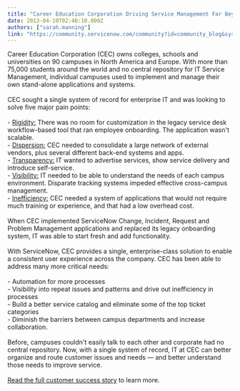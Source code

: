 ```yaml
---
title: "Career Education Corporation Driving Service Management Far Beyond IT"
date: 2013-04-10T02:40:10.000Z
authors: ["sarah.manning"]
link: "https://community.servicenow.com/community?id=community_blog&sys_id=682de2e5dbd0dbc01dcaf3231f9619da"
---
```

<p>Career Education Corporation (CEC) owns colleges, schools and universities on 90 campuses in North America and Europe. With more than 75,000 students around the world and no central repository for IT Service Management, individual campuses used to implement and manage their own stand-alone applications and systems. <br /><br />CEC sought a single system of record for enterprise IT and was looking to solve five major pain points:<br /><br />- <u>Rigidity:</u> There was no room for customization in the legacy service desk workflow-based tool that ran employee onboarding. The application wasn't scalable.<br />- <u>Dispersion:</u> CEC needed to consolidate a large network of external vendors, plus several different back-end systems and apps. <br />- <u>Transparency:</u> IT wanted to advertise services, show service delivery and introduce self-service.<br />- <u>Visibility:</u> IT needed to be able to understand the needs of each campus environment. Disparate tracking systems impeded effective cross-campus management.<br />- <u>Inefficiency:</u> CEC needed a system of applications that would not require much training or experience, and that had a low overhead cost.<br /><br />When CEC implemented ServiceNow Change, Incident, Request and Problem Management applications and replaced its legacy onboarding system, IT was able to start fresh and add functionality.<br /><br />With ServiceNow, CEC provides a single, enterprise-class solution to enable a consistent user experience across the company. CEC has been able to address many more critical needs:<br /><br />- Automation for more processes<br />- Visibility into repeat issues and patterns and drive out inefficiency in processes<br />- Build a better service catalog and eliminate some of the top ticket categories<br />- Diminish the barriers between campus departments and increase collaboration.<br /><br />Before, campuses couldn't easily talk to each other and corporate had no central repository. Now, with a single system of record, IT at CEC can better organize and route customer issues and needs — and better understand those needs to improve service.<br /><br /><a title="w.servicenow.com/knowledge.do?sysparm_document_key=kb_knowledge,a45457d187248d8093db7b2d7d434d0f" href="http://www.servicenow.com/knowledge.do?sysparm_document_key=kb_knowledge,a45457d187248d8093db7b2d7d434d0f">Read the full customer success story</a> to learn more.</p>